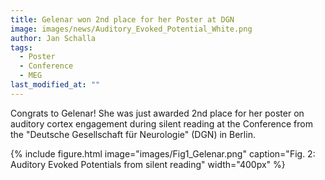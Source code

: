 ```yaml
---
title: Gelenar won 2nd place for her Poster at DGN
image: images/news/Auditory_Evoked_Potential_White.png
author: Jan Schalla
tags: 
  - Poster
  - Conference
  - MEG
last_modified_at: ""
---
```


<!-- excerpt start -->
Congrats to Gelenar! She was just awarded 2nd place for her poster on auditory cortex engagement during silent reading at the Conference from the "Deutsche Gesellschaft für Neurologie" (DGN) in Berlin.
<!-- excerpt end -->

{%
  include figure.html
  image="images/Fig1_Gelenar.png"
  caption="Fig. 2: Auditory Evoked Potentials from silent reading"
  width="400px"
%}


